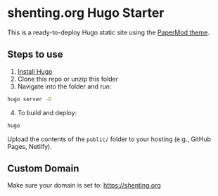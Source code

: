 # shenting.org Hugo Starter

This is a ready-to-deploy Hugo static site using the [PaperMod theme](https://github.com/adityatelange/hugo-PaperMod).

## Steps to use

1. [Install Hugo](https://gohugo.io/getting-started/installing/)
2. Clone this repo or unzip this folder
3. Navigate into the folder and run:

```bash
hugo server -D
```

4. To build and deploy:

```bash
hugo
```

Upload the contents of the `public/` folder to your hosting (e.g., GitHub Pages, Netlify).

## Custom Domain

Make sure your domain is set to: https://shenting.org
